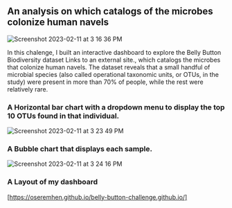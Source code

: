 ## An analysis on which catalogs of the microbes colonize human navels

![Screenshot 2023-02-11 at 3 16 36 PM](https://user-images.githubusercontent.com/106120403/218279365-b08bbe85-41fc-4011-972a-79587f3e7498.png)

In this chalenge, I built an interactive dashboard to explore the Belly Button Biodiversity dataset Links to an external site., which catalogs the microbes that colonize human navels.
The dataset reveals that a small handful of microbial species (also called operational taxonomic units, or OTUs, in the study) were present in more than 70% of people, while the rest were relatively rare.

### A Horizontal bar chart with a dropdown menu to display the top 10 OTUs found in that individual.

![Screenshot 2023-02-11 at 3 23 49 PM](https://user-images.githubusercontent.com/106120403/218279648-444464c8-4da7-4079-a1ac-36d6650adbfa.png)

### A Bubble chart that displays each sample.

![Screenshot 2023-02-11 at 3 24 16 PM](https://user-images.githubusercontent.com/106120403/218279662-d2e198c2-341b-4691-9205-522ddeeea760.png)

### A Layout of my dashboard
[https://oseremhen.github.io/belly-button-challenge.github.io/]
